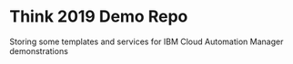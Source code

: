 # Think 2019 Demo Repo
Storing some templates and services for IBM Cloud Automation Manager demonstrations
